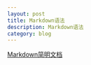 ```yaml
---
layout: post
title: Markdown语法
description: Markdown语法
category: blog
---
```

[Markdown简明文档](https://www.appinn.com/markdown/)
